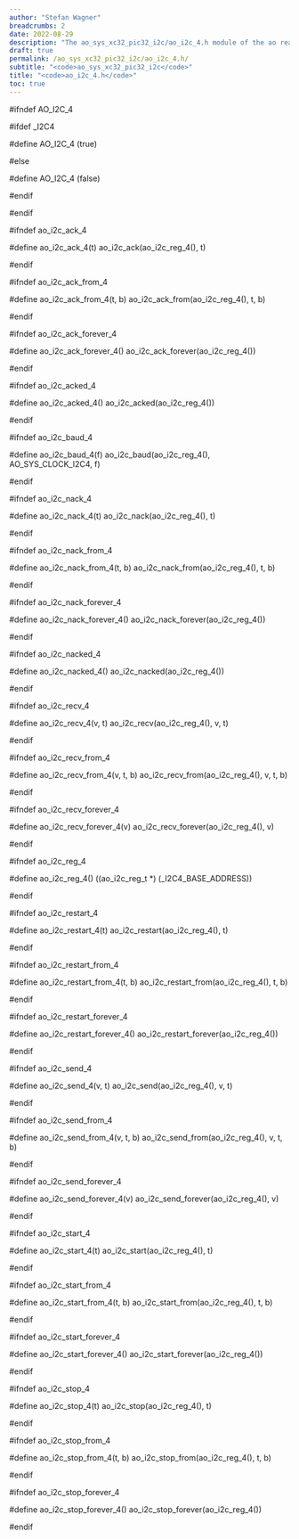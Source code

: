 ```yaml
---
author: "Stefan Wagner"
breadcrumbs: 2
date: 2022-08-29
description: "The ao_sys_xc32_pic32_i2c/ao_i2c_4.h module of the ao real-time operating system."
draft: true
permalink: /ao_sys_xc32_pic32_i2c/ao_i2c_4.h/ 
subtitle: "<code>ao_sys_xc32_pic32_i2c</code>"
title: "<code>ao_i2c_4.h</code>"
toc: true
---
```


#ifndef AO_I2C_4

#ifdef  _I2C4

#define AO_I2C_4                        (true)

#else

#define AO_I2C_4                        (false)

#endif

#endif

#ifndef ao_i2c_ack_4

#define ao_i2c_ack_4(t)                 ao_i2c_ack(ao_i2c_reg_4(), t)

#endif

#ifndef ao_i2c_ack_from_4

#define ao_i2c_ack_from_4(t, b)         ao_i2c_ack_from(ao_i2c_reg_4(), t, b)

#endif

#ifndef ao_i2c_ack_forever_4

#define ao_i2c_ack_forever_4()          ao_i2c_ack_forever(ao_i2c_reg_4())

#endif

#ifndef ao_i2c_acked_4

#define ao_i2c_acked_4()                ao_i2c_acked(ao_i2c_reg_4())

#endif

#ifndef ao_i2c_baud_4

#define ao_i2c_baud_4(f)                ao_i2c_baud(ao_i2c_reg_4(), AO_SYS_CLOCK_I2C4, f)

#endif

#ifndef ao_i2c_nack_4

#define ao_i2c_nack_4(t)                ao_i2c_nack(ao_i2c_reg_4(), t)

#endif

#ifndef ao_i2c_nack_from_4

#define ao_i2c_nack_from_4(t, b)        ao_i2c_nack_from(ao_i2c_reg_4(), t, b)

#endif

#ifndef ao_i2c_nack_forever_4

#define ao_i2c_nack_forever_4()         ao_i2c_nack_forever(ao_i2c_reg_4())

#endif

#ifndef ao_i2c_nacked_4

#define ao_i2c_nacked_4()               ao_i2c_nacked(ao_i2c_reg_4())

#endif

#ifndef ao_i2c_recv_4

#define ao_i2c_recv_4(v, t)             ao_i2c_recv(ao_i2c_reg_4(), v, t)

#endif

#ifndef ao_i2c_recv_from_4

#define ao_i2c_recv_from_4(v, t, b)     ao_i2c_recv_from(ao_i2c_reg_4(), v, t, b)

#endif

#ifndef ao_i2c_recv_forever_4

#define ao_i2c_recv_forever_4(v)        ao_i2c_recv_forever(ao_i2c_reg_4(), v)

#endif

#ifndef ao_i2c_reg_4

#define ao_i2c_reg_4()                  ((ao_i2c_reg_t *) (_I2C4_BASE_ADDRESS))

#endif

#ifndef ao_i2c_restart_4

#define ao_i2c_restart_4(t)             ao_i2c_restart(ao_i2c_reg_4(), t)

#endif

#ifndef ao_i2c_restart_from_4

#define ao_i2c_restart_from_4(t, b)     ao_i2c_restart_from(ao_i2c_reg_4(), t, b)

#endif

#ifndef ao_i2c_restart_forever_4

#define ao_i2c_restart_forever_4()      ao_i2c_restart_forever(ao_i2c_reg_4())

#endif

#ifndef ao_i2c_send_4

#define ao_i2c_send_4(v, t)             ao_i2c_send(ao_i2c_reg_4(), v, t)

#endif

#ifndef ao_i2c_send_from_4

#define ao_i2c_send_from_4(v, t, b)     ao_i2c_send_from(ao_i2c_reg_4(), v, t, b)

#endif

#ifndef ao_i2c_send_forever_4

#define ao_i2c_send_forever_4(v)        ao_i2c_send_forever(ao_i2c_reg_4(), v)

#endif

#ifndef ao_i2c_start_4

#define ao_i2c_start_4(t)               ao_i2c_start(ao_i2c_reg_4(), t)

#endif

#ifndef ao_i2c_start_from_4

#define ao_i2c_start_from_4(t, b)       ao_i2c_start_from(ao_i2c_reg_4(), t, b)

#endif

#ifndef ao_i2c_start_forever_4

#define ao_i2c_start_forever_4()        ao_i2c_start_forever(ao_i2c_reg_4())

#endif

#ifndef ao_i2c_stop_4

#define ao_i2c_stop_4(t)                ao_i2c_stop(ao_i2c_reg_4(), t)

#endif

#ifndef ao_i2c_stop_from_4

#define ao_i2c_stop_from_4(t, b)        ao_i2c_stop_from(ao_i2c_reg_4(), t, b)

#endif

#ifndef ao_i2c_stop_forever_4

#define ao_i2c_stop_forever_4()         ao_i2c_stop_forever(ao_i2c_reg_4())

#endif

